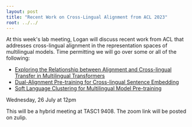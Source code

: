 ```yaml
---
layout: post
title: "Recent Work on Cross-Lingual Alignment from ACL 2023"
root: ../../
---
```


At this week's lab meeting, Logan will discuss recent work from ACL that addresses cross-lingual alignment in the representation spaces of multilingual models. Time permitting we will go over some or all of the following:

- [Exploring the Relationship between Alignment and Cross-lingual Transfer in Multilingual Transformers](https://aclanthology.org/2023.findings-acl.189.pdf)
- [Dual-Alignment Pre-training for Cross-lingual Sentence Embedding](https://aclanthology.org/2023.acl-long.191.pdf)
- [Soft Language Clustering for Multilingual Model Pre-training](https://aclanthology.org/2023.acl-long.388.pdf)

Wednesday, 26 July at 12pm

This will be a hybrid meeting at TASC1 9408. The zoom link will be posted on zulip.
